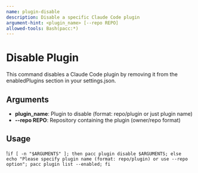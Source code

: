 ```yaml
---
name: plugin-disable
description: Disable a specific Claude Code plugin
argument-hint: <plugin_name> [--repo REPO]
allowed-tools: Bash(pacc:*)
---
```


# Disable Plugin

This command disables a Claude Code plugin by removing it from the enabledPlugins section in your settings.json.

## Arguments
- **plugin_name**: Plugin to disable (format: repo/plugin or just plugin name)
- **--repo REPO**: Repository containing the plugin (owner/repo format)

## Usage

!`if [ -n "$ARGUMENTS" ]; then pacc plugin disable $ARGUMENTS; else echo "Please specify plugin name (format: repo/plugin) or use --repo option"; pacc plugin list --enabled; fi`